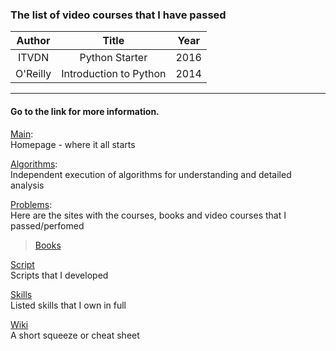 ### The list of video courses that I have passed

| Author    					  | Title 											| Year   |				                   
| :-----------------------------: | :---------------------------------------------:	| :----: | 
| ITVDN  				  		  | Python Starter 									| 2016   |
| O'Reilly 				  		  | Introduction to Python							| 2014   |

<!---
| Author    					  | Title 											| Year   |	
| Author    					  | Title 											| Year   |	
| Author    					  | Title 											| Year   |	
--->
___

#### Go to the link for more information.
[Main](https://github.com/dpaniq/Python): <br>
Homepage - where it all starts

[Algorithms](https://github.com/dpaniq/Python/tree/master/Algorithms): <br>
Independent execution of algorithms for understanding and detailed analysis
	
[Problems](https://github.com/dpaniq/Python/tree/master/Problems): <br>
Here are the sites with the courses, books and video courses that I passed/perfomed<br>
>[Books](https://github.com/dpaniq/Python/tree/master/Problems/Books) <br>
	
[Script](https://github.com/dpaniq/Python/tree/master/Script)<br>
Scripts that I developed
	
[Skills](https://github.com/dpaniq/Python/tree/master/Experience%20%26%20Skills)<br>
Listed skills that I own in full

[Wiki](https://github.com/dpaniq/Python/wiki) <br>
A short squeeze or cheat sheet


